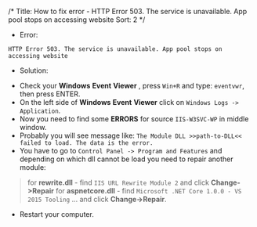 /*
Title: How to fix error - HTTP Error 503. The service is unavailable. App pool stops on accessing website
Sort: 2
*/


* Error:

`HTTP Error 503. The service is unavailable. App pool stops on accessing website`

* Solution:
- Check your __Windows__ __Event__ __Viewer__ , press `Win+R` and type: `eventvwr`, then press ENTER.
- On the left side of __Windows__ __Event__ __Viewer__ click on `Windows Logs -> Application`.
- Now you need to find some __ERRORS__ for source `IIS-W3SVC-WP` in middle window.
- Probably you will see message like: `The Module DLL >>path-to-DLL<< failed to load. The data is the error.`
- You have to go to `Control Panel -> Program and Features` and depending on which dll cannot be load you need to repair another module:
> for __rewrite.dll__ - find `IIS URL Rewrite Module 2` and click __Change->Repair__
> for __aspnetcore.dll__ - find `Microsoft .NET Core 1.0.0 - VS 2015 Tooling` ... and click __Change->Repair__.
- Restart your computer.
